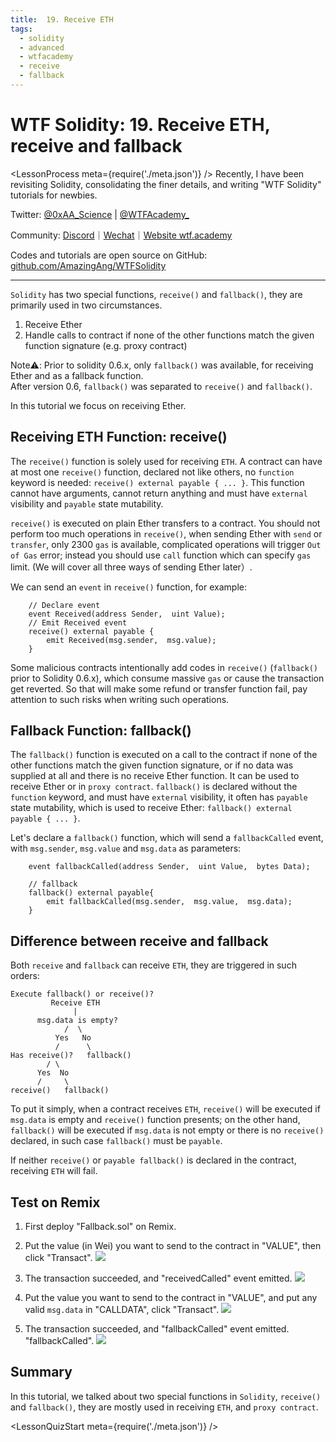 ```yaml
---
title:  19. Receive ETH
tags: 
  - solidity
  - advanced
  - wtfacademy
  - receive
  - fallback
---
```


# WTF Solidity:  19. Receive ETH,  receive and fallback
<LessonProcess meta={require('./meta.json')} />
Recently, I have been revisiting Solidity, consolidating the finer details, and writing "WTF Solidity" tutorials for newbies. 

Twitter: [@0xAA_Science](https://twitter.com/0xAA_Science) | [@WTFAcademy_](https://twitter.com/WTFAcademy_)

Community: [Discord](https://discord.gg/5akcruXrsk)｜[Wechat](https://docs.google.com/forms/d/e/1FAIpQLSe4KGT8Sh6sJ7hedQRuIYirOoZK_85miz3dw7vA1-YjodgJ-A/viewform?usp=sf_link)｜[Website wtf.academy](https://wtf.academy)

Codes and tutorials are open source on GitHub: [github.com/AmazingAng/WTFSolidity](https://github.com/AmazingAng/WTFSolidity)

-----

`Solidity` has two special functions,  `receive()` and `fallback()`, they are primarily used in two circumstances.
1. Receive Ether
2. Handle calls to contract if none of the other functions match the given function signature (e.g. proxy contract)

Note⚠️: Prior to solidity 0.6.x, only `fallback()` was available, for receiving Ether and as a fallback function.  
After version 0.6,  `fallback()` was separated to `receive()` and `fallback()`. 

In this tutorial we focus on receiving Ether. 

## Receiving ETH Function: receive()
The `receive()` function is solely used for receiving `ETH`. A contract can have at most one `receive()` function, declared not like others, no `function` keyword is needed: `receive() external payable { ... }`. This function cannot have arguments, cannot return anything and must have `external` visibility and `payable` state mutability. 

`receive()` is executed on plain Ether transfers to a contract. You should not perform too much operations in `receive()`, when sending Ether with `send` or `transfer`, only 2300 `gas` is available, complicated operations will trigger `Out of Gas` error; instead you should use `call` function which can specify `gas` limit. (We will cover all three ways of sending Ether later）. 

We can send an `event` in `receive()` function, for example: 
```solidity
    // Declare event
    event Received(address Sender,  uint Value); 
    // Emit Received event
    receive() external payable {
        emit Received(msg.sender,  msg.value); 
    }
```

Some malicious contracts intentionally add codes in `receive()` (`fallback()` prior to Solidity 0.6.x), which consume massive `gas` or cause the transaction get reverted. So that will make some refund or transfer function fail, pay attention to such risks when writing such operations.

## Fallback Function: fallback()
The `fallback()` function is executed on a call to the contract if none of the other functions match the given function signature, or if no data was supplied at all and there is no receive Ether function. It can be used to receive Ether or in `proxy contract`. `fallback()` is declared without the `function` keyword, and must have `external` visibility, it often has `payable` state mutability, which is used to receive Ether: `fallback() external payable { ... }`. 

Let's declare a `fallback()` function, which will send a `fallbackCalled` event, with `msg.sender`, `msg.value` and `msg.data` as parameters: 

```solidity
    event fallbackCalled(address Sender,  uint Value,  bytes Data); 

    // fallback
    fallback() external payable{
        emit fallbackCalled(msg.sender,  msg.value,  msg.data); 
    }
```

## Difference between receive and fallback
Both `receive` and `fallback` can receive `ETH`, they are triggered in such orders: 
```
Execute fallback() or receive()?
         Receive ETH
              |
      msg.data is empty?
            /  \
          Yes   No
          /      \
Has receive()?   fallback()
        / \
      Yes  No
      /     \
receive()   fallback()
```
To put it simply, when a contract receives `ETH`, `receive()` will be executed if `msg.data` is empty and `receive()` function presents; on the other hand, `fallback()` will be executed if `msg.data` is not empty or there is no `receive()` declared, in such case `fallback()` must be `payable`. 

If neither `receive()` or `payable fallback()` is declared in the contract, receiving `ETH` will fail. 


## Test on Remix
1. First deploy "Fallback.sol" on Remix. 
2. Put the value (in Wei) you want to send to the contract in "VALUE", then click "Transact". 
    ![](img/19-1.jpg)

3. The transaction succeeded, and "receivedCalled" event emitted. 
    ![](img/19-2.jpg)

4. Put the value you want to send to the contract in "VALUE", and put any valid `msg.data` in "CALLDATA", click "Transact". 
    ![](img/19-3.jpg)
    
5. The transaction succeeded, and "fallbackCalled" event emitted. "fallbackCalled". 
    ![](img/19-4.jpg)


## Summary
In this tutorial, we talked about two special functions in `Solidity`, `receive()` and `fallback()`, they are mostly used in receiving `ETH`, and `proxy contract`. 

<LessonQuizStart meta={require('./meta.json')} />

